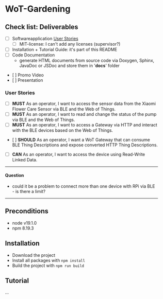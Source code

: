 # WoT-Gardening

## Check list: Deliverables
- [ ] Softwareapplication [User Stories](###user-stories)
    - [ ] MIT-license: I can't add any licenses (supervisor?)
- [ ] Installation + Tutorial Guide: it's part of this README
- [ ] Code Documentation
    * generate HTML documents from source code via Doxygen, Sphinx, JavaDoc or JSDoc and store them in '**docs**' folder
- [ ] Promo Video
- [ ] Presentation

### User Stories
- [ ] **MUST** As an operator, I want to access the sensor data from the Xiaomi Flower Care Sensor via BLE and the Web of Things.
- [ ] **MUST** As an operator, I want to read and change the status of the pump via BLE and the Web of Things.
- [ ] **MUST** As an operator, I want to access a Gateway via HTTP and interact with the BLE devices based on the Web of Things.
- [ ] **SHOULD** As an operator, I want a WoT Gateway that can consume BLE Thing Descriptions and expose converted HTTP Thing Descriptions.
- [ ] **CAN** As an operator, I want to access the device using Read-Write Linked Data.
***

#### Question
- could it be a problem to connect more than one device with RPi via BLE - is there a limit?
***

## Preconditions
- node v19.1.0
- npm 8.19.3

## Installation
- Download the project
- Install all packages with `npm install`
- Build the project with `npm run build`

## Tutorial
...
